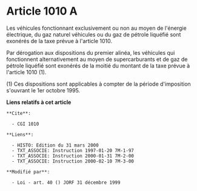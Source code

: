# Article 1010 A

Les véhicules fonctionnant exclusivement ou non au moyen de l'énergie électrique, du gaz naturel véhicules ou du gaz de
pétrole liquéfié sont exonérés de la taxe prévue à l'article 1010.

Par dérogation aux dispositions du premier alinéa, les véhicules qui fonctionnent alternativement au moyen de supercarburants
et de gaz de pétrole liquéfié sont exonérés de la moitié du montant de la taxe prévue à l'article 1010 (1).

(1) Ces dispositions sont applicables à compter de la période d'imposition s'ouvrant le 1er octobre 1995.

**Liens relatifs à cet article**

	**Cite**:

	  - CGI 1010

	**Liens**:

	  - HISTO: Edition du 31 mars 2000
	  - TXT_ASSOCIE: Instruction 1997-01-20 7M-1-97
	  - TXT_ASSOCIE: Instruction 2000-01-31 7M-2-00
	  - TXT_ASSOCIE: Instruction 2000-02-10 7M-3-00

	**Modifié par**:

	  - Loi - art. 40 () JORF 31 décembre 1999
